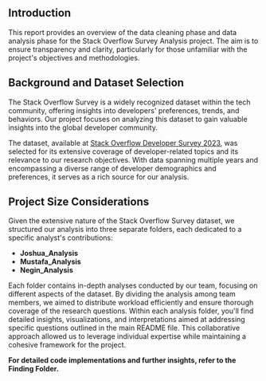 

## Introduction

This report provides an overview of the data cleaning phase and data analysis phase for the Stack Overflow Survey Analysis project. The aim is to ensure transparency and clarity, particularly for those unfamiliar with the project's objectives and methodologies.

## Background and Dataset Selection
The Stack Overflow Survey is a widely recognized dataset within the tech community, offering insights into developers' preferences, trends, and behaviors. Our project focuses on analyzing this dataset to gain valuable insights into the global developer community.

The dataset, available at [Stack Overflow Developer Survey 2023](https://survey.stackoverflow.co/), was selected for its extensive coverage of developer-related topics and its relevance to our research objectives. With data spanning multiple years and encompassing a diverse range of developer demographics and preferences, it serves as a rich source for our analysis.

## Project Size Considerations
Given the extensive nature of the Stack Overflow Survey dataset, we structured our analysis into three separate folders, each dedicated to a specific analyst's contributions:

- **Joshua_Analysis**
- **Mustafa_Analysis**
- **Negin_Analysis**

Each folder contains in-depth analyses conducted by our team, focusing on different aspects of the dataset. By dividing the analysis among team members, we aimed to distribute workload efficiently and ensure thorough coverage of the research questions.
Within each analysis folder, you'll find detailed insights, visualizations, and interpretations aimed at addressing specific questions outlined in the main README file. This collaborative approach allowed us to leverage individual expertise while maintaining a cohesive framework for the project.

**For detailed code implementations and further insights, refer to the Finding Folder.**
